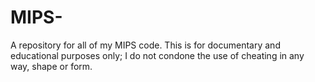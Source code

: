 # MIPS-
A repository for all of my MIPS code.
This is for documentary and educational purposes only; I do not condone the use of cheating
in any way, shape or form.
